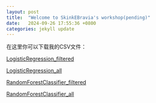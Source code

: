 ```yaml
---
layout: post
title:  "Welcome to SkinkEBravia's workshop(pending)"
date:   2024-09-26 17:55:36 +0800
categories: jekyll update
---
```



在这里你可以下载我的CSV文件：

[LogisticRegression_filtered](https://yourusername.github.io/assets/classification_feature_importance_filtered.csv)

[LogisticRegression_all](https://yourusername.github.io/assets/classification_feature_importance_all.csv)

[RandomForestClassifier_filtered](https://yourusername.github.io/assets/classification_feature_importance_RF_filtered.csv)



[RandomForestClassifier_all](https://yourusername.github.io/assets/classification_feature_importance_RF_all.csv)

<!-- Loacal-test在这里你可以下载我的CSV文件：[下载 myfile.csv](http://127.0.0.1:4000/assets/classification_feature_importance_filtered.csv) -->


<!-- Check out the [Jekyll docs][jekyll-docs] for more info on how to get the most out of Jekyll. File all bugs/feature requests at [Jekyll’s GitHub repo][jekyll-gh]. If you have questions, you can ask them on [Jekyll Talk][jekyll-talk]. -->




[jekyll-docs]: https://jekyllrb.com/docs/home
[jekyll-gh]:   https://github.com/jekyll/jekyll
[jekyll-talk]: https://talk.jekyllrb.com/
